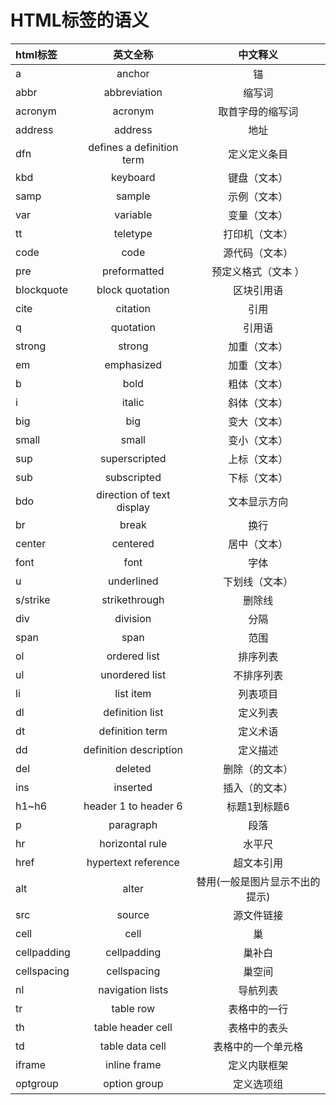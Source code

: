 # HTML标签的语义

|html标签|英文全称|中文释义|
|:---|:---:|:---:|
|a|anchor|锚|
|abbr|abbreviation|缩写词|
|acronym|acronym|取首字母的缩写词|
|address|address|地址|
|dfn|defines a definition term|定义定义条目|
|kbd|keyboard|键盘（文本）|
|samp|sample|示例（文本）|
|var|variable|变量（文本）|
|tt|teletype|打印机（文本）|
|code|code|源代码（文本）|
|pre|preformatted|预定义格式（文本 ）|
|blockquote|block quotation|区块引用语|
|cite|citation|引用|
|q|quotation|引用语|
|strong|strong|加重（文本）|
|em|emphasized|加重（文本）|
|b|bold|粗体（文本）|
|i|italic|斜体（文本）|
|big|big|变大（文本）|
|small|small|变小（文本）|
|sup|superscripted|上标（文本）|
|sub|subscripted|下标（文本）|
|bdo|direction of text display|文本显示方向|
|br|break|换行|
|center|centered|居中（文本）|
|font|font|字体|
|u|underlined|下划线（文本）|
|s/strike|strikethrough|删除线|
|div|division|分隔|
|span|span|范围|
|ol|ordered list|排序列表|
|ul|unordered list|不排序列表|
|li|list item|列表项目|
|dl|definition list|定义列表|
|dt|definition term|定义术语|
|dd|definition description|定义描述|
|del|deleted|删除（的文本）|
|ins|inserted|插入（的文本）|
|h1~h6|header 1 to header 6|标题1到标题6|
|p|paragraph|段落|
|hr|horizontal rule|水平尺|
|href|hypertext reference|超文本引用|
|alt|alter|替用(一般是图片显示不出的提示)|
|src|source|源文件链接|
|cell|cell|巢|
|cellpadding|cellpadding|巢补白|
|cellspacing|cellspacing|巢空间|
|nl|navigation lists|导航列表|
|tr|table row|表格中的一行|
|th|table header cell|表格中的表头|
|td|table data cell|表格中的一个单元格|
|iframe|inline frame|定义内联框架|
|optgroup|option group|定义选项组|